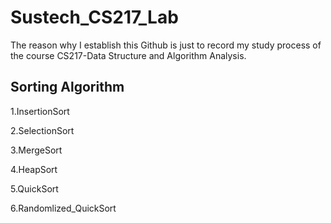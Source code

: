 # Sustech_CS217_Lab
The reason why I establish this Github is just to record my study process of the course CS217-Data Structure and Algorithm Analysis.


## Sorting Algorithm
1.InsertionSort

2.SelectionSort

3.MergeSort

4.HeapSort

5.QuickSort

6.Randomlized_QuickSort

